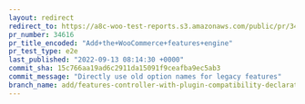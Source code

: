 ```yaml
---
layout: redirect
redirect_to: https://a8c-woo-test-reports.s3.amazonaws.com/public/pr/34616/e2e/index.html
pr_number: 34616
pr_title_encoded: "Add+the+WooCommerce+features+engine"
pr_test_type: e2e
last_published: "2022-09-13 08:14:30 +0000"
commit_sha: 15c766aa19ad6c2911da15091f9ceafba9ec5ab3
commit_message: "Directly use old option names for legacy features"
branch_name: add/features-controller-with-plugin-compatibility-declaration
---
```

